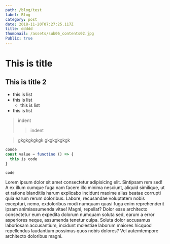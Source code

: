 ```yaml
---
path: /blog/test
label: Blog
category: post
date: 2018-11-20T07:27:25.117Z
title: ddddd
thumbnail: /assets/sub06_contents02.jpg
Public: true
---
```

# This is title

## This is title 2

- this is list
- this is list
  - this is list
- this is list

> indent
> > indent

> gkgkgkgkgk
> gkgkgkgkgk

```js
conde 
const value = functino () => {
  this is code
}
```

`code`

Lorem ipsum dolor sit amet consectetur adipisicing elit. Sintipsam rem sed! A ex illum cumque fuga nam facere illo minima nesciunt, aliquid similique, ut et ratione blanditiis harum explicabo incidunt maxime alias beatae corrupti quia earum rerum doloribus. Labore, recusandae voluptatem nobis excepturi, nemo, exdoloribus modi numquam quasi fuga enim reprehenderit ipsam animiassumenda vitae! Magni, repellat? Dolor esse architecto consectetur eum expedita dolorum numquam soluta sed, earum a error asperiores neque, assumenda tenetur culpa. Soluta dolor accusamus laboriosam accusantium, incidunt molestiae laborum maiores hicquod repellendus laudantium possimus quos nobis dolores? Vel autemtempore architecto doloribus magni.
